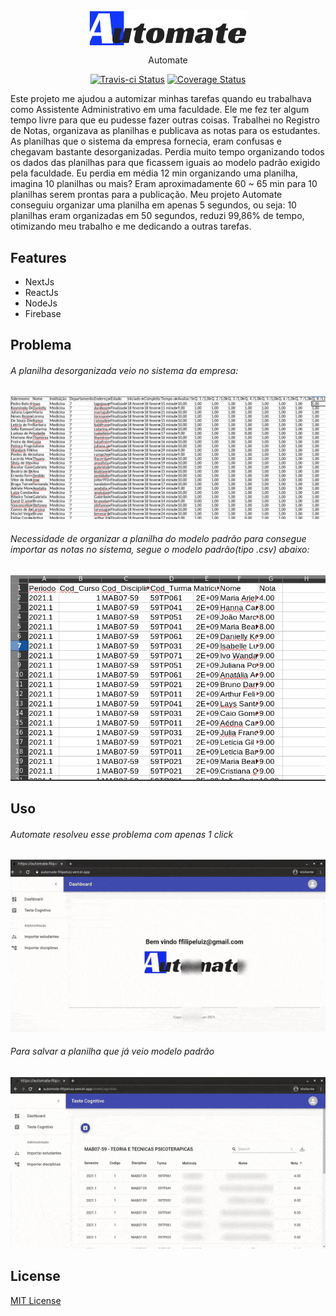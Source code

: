 <img src="./public/logomarca.png" style="display: block; margin-left: auto; margin-right: auto; width: 50%">

<p align="center">Automate</p>

<p align="center">
  <a href="https://travis-ci.com/filipeluiz/automate"><img src="https://travis-ci.com/filipeluiz/automate.svg?branch=main" alt='Travis-ci Status' /></a>
  <a href='https://coveralls.io/github/filipeluiz/automate?branch=main'><img src='https://coveralls.io/repos/github/filipeluiz/automate/badge.svg?branch=main' alt='Coverage Status' /></a>
</p>

<p>
Este projeto me ajudou a automizar minhas tarefas quando eu trabalhava como Assistente Administrativo em uma faculdade. Ele me fez ter algum tempo livre para que eu pudesse fazer outras coisas. 
Trabalhei no Registro de Notas, organizava as planilhas e publicava as notas para os estudantes. As planilhas que o sistema da empresa fornecia, eram confusas e chegavam bastante desorganizadas. Perdia muito tempo organizando todos os dados das planilhas para que  ficassem iguais ao modelo padrão exigido pela faculdade. Eu perdia em média 12 min organizando uma planilha, imagina 10 planilhas ou mais? 
Eram aproximadamente 60 ~ 65 min para 10 planilhas serem prontas para a publicação. Meu projeto Automate conseguiu organizar uma planilha em apenas 5 segundos, ou seja: 
10 planilhas eram organizadas em 50 segundos, reduzi 99,86% de tempo, otimizando meu trabalho e me dedicando a outras tarefas. 
</p>

## Features

- NextJs
- ReactJs
- NodeJs
- Firebase

## Problema

###### A planilha desorganizada veio no sistema da empresa:

<img src="./public/Readme.img/planilha.png">

###### Necessidade de organizar a planilha do modelo padrão para consegue importar as notas no sistema, segue o modelo padrão(tipo .csv) abaixo:

<img src="./public/Readme.img/ModeloPadrao.png">

## Uso

###### Automate resolveu esse problema com apenas 1 click

<img src="./public/Readme.img/automateCensorOtimize.gif">

###### Para salvar a planilha que já veio modelo padrão

<img src="./public/Readme.img/csvExport.gif">

## License

[MIT License](./LICENSE)